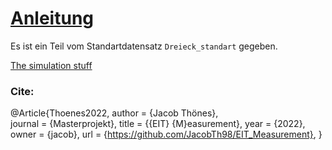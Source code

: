 #  [Anleitung](https://github.com/JacobTh98/EIT_Measurement/wiki)

Es ist ein Teil vom Standartdatensatz `Dreieck_standart` gegeben.

[The simulation stuff](https://github.com/JacobTh98/EIT)


### Cite:

@Article{Thoenes2022,
  author  = {Jacob Thönes},  
  journal = {Masterprojekt},
  title   = {{EIT} {M}easurement},
  year    = {2022},
  owner   = {jacob},
  url     = {https://github.com/JacobTh98/EIT_Measurement},
}
